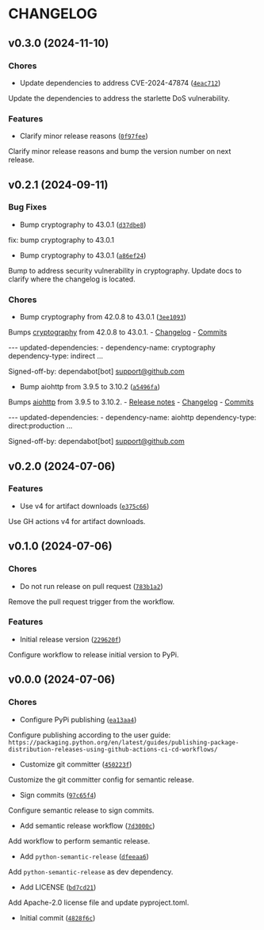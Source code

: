 # CHANGELOG


## v0.3.0 (2024-11-10)

### Chores

- Update dependencies to address CVE-2024-47874
  ([`4eac712`](https://github.com/SMK1085/smac-fastapi-auth/commit/4eac7126a56116f641cb9d984f51e2af01d37ca4))

Update the dependencies to address the starlette DoS vulnerability.

### Features

- Clarify minor release reasons
  ([`0f97fee`](https://github.com/SMK1085/smac-fastapi-auth/commit/0f97feed5ebc62a900cf3c30b25c11a4a91effb5))

Clarify minor release reasons and bump the version number on next release.


## v0.2.1 (2024-09-11)

### Bug Fixes

- Bump cryptography to 43.0.1
  ([`d37dbe8`](https://github.com/SMK1085/smac-fastapi-auth/commit/d37dbe80a30c0c0e595f1c08a0c8277d0d8ba856))

fix: bump cryptography to 43.0.1

- Bump cryptography to 43.0.1
  ([`a86ef24`](https://github.com/SMK1085/smac-fastapi-auth/commit/a86ef24c3d97982b7c50714a12b4a5a5f1027c93))

Bump to address security vulnerability in cryptography. Update docs to clarify where the changelog
  is located.

### Chores

- Bump cryptography from 42.0.8 to 43.0.1
  ([`3ee1093`](https://github.com/SMK1085/smac-fastapi-auth/commit/3ee1093d866d499eddf3a3d2a09d746f6afe8c43))

Bumps [cryptography](https://github.com/pyca/cryptography) from 42.0.8 to 43.0.1. -
  [Changelog](https://github.com/pyca/cryptography/blob/main/CHANGELOG.rst) -
  [Commits](https://github.com/pyca/cryptography/compare/42.0.8...43.0.1)

--- updated-dependencies: - dependency-name: cryptography dependency-type: indirect ...

Signed-off-by: dependabot[bot] <support@github.com>

- Bump aiohttp from 3.9.5 to 3.10.2
  ([`a5496fa`](https://github.com/SMK1085/smac-fastapi-auth/commit/a5496fac299c9d9eb095876669558972de3d6992))

Bumps [aiohttp](https://github.com/aio-libs/aiohttp) from 3.9.5 to 3.10.2. - [Release
  notes](https://github.com/aio-libs/aiohttp/releases) -
  [Changelog](https://github.com/aio-libs/aiohttp/blob/master/CHANGES.rst) -
  [Commits](https://github.com/aio-libs/aiohttp/compare/v3.9.5...v3.10.2)

--- updated-dependencies: - dependency-name: aiohttp dependency-type: direct:production ...

Signed-off-by: dependabot[bot] <support@github.com>


## v0.2.0 (2024-07-06)

### Features

- Use v4 for artifact downloads
  ([`e375c66`](https://github.com/SMK1085/smac-fastapi-auth/commit/e375c66fece93a4a8706987f91ec3b2f05ff6231))

Use GH actions v4 for artifact downloads.


## v0.1.0 (2024-07-06)

### Chores

- Do not run release on pull request
  ([`783b1a2`](https://github.com/SMK1085/smac-fastapi-auth/commit/783b1a27a015c035e9571303cfec9df03b46552e))

Remove the pull request trigger from the workflow.

### Features

- Initial release version
  ([`229620f`](https://github.com/SMK1085/smac-fastapi-auth/commit/229620f30c2d37df699b818a8c3d1aff01b0381e))

Configure workflow to release initial version to PyPi.


## v0.0.0 (2024-07-06)

### Chores

- Configure PyPi publishing
  ([`ea13aa4`](https://github.com/SMK1085/smac-fastapi-auth/commit/ea13aa4fa9a8e65c9b54e4f94f11b06065497cbe))

Configure publishing according to the user guide:
  `https://packaging.python.org/en/latest/guides/publishing-package-distribution-releases-using-github-actions-ci-cd-workflows/`

- Customize git committer
  ([`450223f`](https://github.com/SMK1085/smac-fastapi-auth/commit/450223f305ad8007022cdf397f2eeb0d601ae06b))

Customize the git committer config for semantic release.

- Sign commits
  ([`97c65f4`](https://github.com/SMK1085/smac-fastapi-auth/commit/97c65f4fdc537f9dbc9fc404caba99f73d08e214))

Configure semantic release to sign commits.

- Add semantic release workflow
  ([`7d3000c`](https://github.com/SMK1085/smac-fastapi-auth/commit/7d3000cfef87bdb1ba31190995ff43a585e43f02))

Add workflow to perform semantic release.

- Add `python-semantic-release`
  ([`dfeeaa6`](https://github.com/SMK1085/smac-fastapi-auth/commit/dfeeaa634fbd8d900aeeb3c27d587c3932b75af8))

Add `python-semantic-release` as dev dependency.

- Add LICENSE
  ([`bd7cd21`](https://github.com/SMK1085/smac-fastapi-auth/commit/bd7cd21d3e3c2ad28c8d8486080b1fab110c5e95))

Add Apache-2.0 license file and update pyproject.toml.

- Initial commit
  ([`4828f6c`](https://github.com/SMK1085/smac-fastapi-auth/commit/4828f6cfe86455fa36c10e8fc44e2448faa11078))
